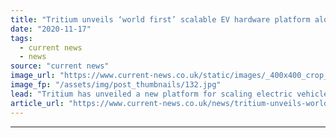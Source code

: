 ```yaml
---
title: "Tritium unveils ‘world first’ scalable EV hardware platform along with next-gen DC fast charger"
date: "2020-11-17"
tags: 
  - current news
  - news
source: "current news"
image_url: "https://www.current-news.co.uk/static/images/_400x400_crop_center-center/Tritium-RTM75-charger-and-executives-Credit-Tritium.jpg"
image_fp: "/assets/img/post_thumbnails/132.jpg"
lead: "​Tritium has unveiled a new platform for scaling electric vehicle (EV) networks, in what it is says is a world first."
article_url: "https://www.current-news.co.uk/news/tritium-unveils-world-first-scalable-ev-hardware-platform-along-with-next-gen-dc-fast-charger?utm_source=rss-feeds&utm_medium=rss&utm_campaign=rss"
---
```


---
